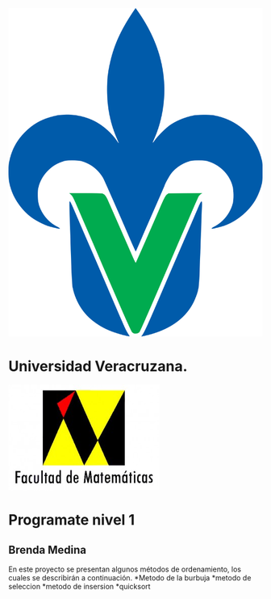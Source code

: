 ![](uv.png)

# Universidad Veracruzana.

![](mat.jpg)

# Programate nivel 1
## Brenda Medina

En este proyecto se presentan algunos métodos de ordenamiento, los cuales se describirán a continuación.
*Metodo de la burbuja 
*metodo de seleccion
*metodo de insersion 
*quicksort
